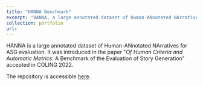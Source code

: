 ```yaml
---
title: "HANNA Benchmark"
excerpt: "HANNA, a large annotated dataset of Human-ANnotated NArratives for ASG evaluation."
collection: portfolio
url: 
---
```


HANNA is a large annotated dataset of Human-ANnotated NArratives for ASG evaluation. It was introduced in the paper "*Of Human Criteria and Automatic Metrics*: A Benchmark of the Evaluation of Story Generation" accepted in COLING 2022.

The repository is accessible [here](https://github.com/lashoun/hanna-benchmark-asg).
